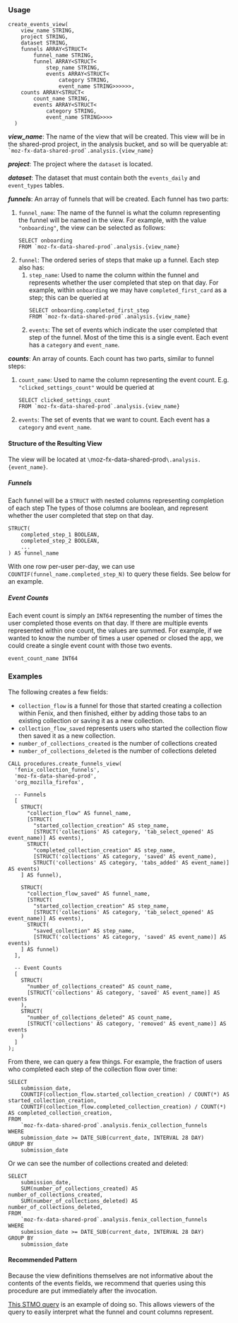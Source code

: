### Usage

```
create_events_view(
    view_name STRING,
    project STRING,
    dataset STRING,
    funnels ARRAY<STRUCT<
        funnel_name STRING,
        funnel ARRAY<STRUCT<
            step_name STRING,
            events ARRAY<STRUCT<
                category STRING,
                event_name STRING>>>>>>,
    counts ARRAY<STRUCT<
        count_name STRING,
        events ARRAY<STRUCT<
            category STRING,
            event_name STRING>>>>
  )
```

***view_name***: The name of the view that will be created. This view
    will be in the shared-prod project, in the analysis bucket,
    and so will be queryable at:
    ```
    `moz-fx-data-shared-prod`.analysis.{view_name}
    ```

***project***: The project where the `dataset` is located.

***dataset***: The dataset that must contain both the `events_daily` and
    `event_types` tables.

***funnels***: An array of funnels that will be created. Each funnel has
    two parts:
1. `funnel_name`: The name of the funnel is what the column representing
    the funnel will be named in the view. For example, with the value
    `"onboarding"`, the view can be selected as follows:
    ```
    SELECT onboarding
    FROM `moz-fx-data-shared-prod`.analysis.{view_name}
    ```
2. `funnel`: The ordered series of steps that make up a funnel.
    Each step also has:
    1. `step_name`: Used to name the column
        within the funnel and represents whether the user completed
        that step on that day. For example, within `onboarding` we may
        have `completed_first_card` as a step; this can be queried at
        ```
        SELECT onboarding.completed_first_step
        FROM `moz-fx-data-shared-prod`.analysis.{view_name}
        ```
    2. `events`: The set of events which indicate the user completed
        that step of the funnel. Most of the time this is a single event.
        Each event has a `category` and `event_name`.

***counts***: An array of counts. Each count has two parts, similar to funnel steps:
1. `count_name`: Used to name the column representing the event count. E.g.
    `"clicked_settings_count"` would be queried at
    ```
    SELECT clicked_settings_count
    FROM `moz-fx-data-shared-prod`.analysis.{view_name}
    ```
2. `events`: The set of events that we want to count. Each event has
    a `category` and `event_name`.

#### Structure of the Resulting View

The view will be located at `\`moz-fx-data-shared-prod`\.analysis.{event_name}`.

##### Funnels
Each funnel will be a `STRUCT` with nested columns representing completion of each step
The types of those columns are boolean, and represent whether the user completed that
step on that day.

```
STRUCT(
    completed_step_1 BOOLEAN,
    completed_step_2 BOOLEAN,
    ...
) AS funnel_name
```

With one row per-user per-day, we can use `COUNTIF(funnel_name.completed_step_N)` to query
these fields. See below for an example.

##### Event Counts
Each event count is simply an `INT64` representing the number of times the user completed
those events on that day. If there are multiple events represented within one count,
the values are summed. For example, if we wanted to know the number of times a user
opened or closed the app, we could create a single event count with those two
events.

```
event_count_name INT64
```

### Examples
The following creates a few fields:
- `collection_flow` is a funnel for those that started creating
    a collection within Fenix, and then finished, either by adding
    those tabs to an existing collection or saving it as a new
    collection.
- `collection_flow_saved` represents users who started the collection
    flow then saved it as a new collection.
- `number_of_collections_created` is the number of collections created
- `number_of_collections_deleted` is the number of collections deleted

```
CALL procedures.create_funnels_view(
  'fenix_collection_funnels',
  'moz-fx-data-shared-prod',
  'org_mozilla_firefox',

  -- Funnels
  [
    STRUCT(
      "collection_flow" AS funnel_name,
      [STRUCT(
        "started_collection_creation" AS step_name,
        [STRUCT('collections' AS category, 'tab_select_opened' AS event_name)] AS events),
      STRUCT(
        "completed_collection_creation" AS step_name,
        [STRUCT('collections' AS category, 'saved' AS event_name),
        STRUCT('collections' AS category, 'tabs_added' AS event_name)] AS events)
    ] AS funnel),

    STRUCT(
      "collection_flow_saved" AS funnel_name,
      [STRUCT(
        "started_collection_creation" AS step_name,
        [STRUCT('collections' AS category, 'tab_select_opened' AS event_name)] AS events),
      STRUCT(
        "saved_collection" AS step_name,
        [STRUCT('collections' AS category, 'saved' AS event_name)] AS events)
    ] AS funnel)
  ],

  -- Event Counts
  [
    STRUCT(
      "number_of_collections_created" AS count_name,
      [STRUCT('collections' AS category, 'saved' AS event_name)] AS events
    ),
    STRUCT(
      "number_of_collections_deleted" AS count_name,
      [STRUCT('collections' AS category, 'removed' AS event_name)] AS events
    )
  ]
);
```

From there, we can query a few things. For example, the fraction 
of users who completed each step of the collection flow over time:
```
SELECT
    submission_date,
    COUNTIF(collection_flow.started_collection_creation) / COUNT(*) AS started_collection_creation,
    COUNTIF(collection_flow.completed_collection_creation) / COUNT(*) AS completed_collection_creation,
FROM
    `moz-fx-data-shared-prod`.analysis.fenix_collection_funnels
WHERE
    submission_date >= DATE_SUB(current_date, INTERVAL 28 DAY)
GROUP BY
    submission_date
```

Or we can see the number of collections created and deleted:
```
SELECT
    submission_date,
    SUM(number_of_collections_created) AS number_of_collections_created,
    SUM(number_of_collections_deleted) AS number_of_collections_deleted,
FROM
    `moz-fx-data-shared-prod`.analysis.fenix_collection_funnels
WHERE
    submission_date >= DATE_SUB(current_date, INTERVAL 28 DAY)
GROUP BY
    submission_date
```

#### Recommended Pattern
Because the view definitions themselves are not informative about the contents of the events fields,
we recommend that queries using this procedure are put immediately after the invocation.

[This STMO query](https://sql.telemetry.mozilla.org/queries/74809/source) is an example of doing so.
This allows viewers of the query to easily interpret what the funnel and count columns represent.
